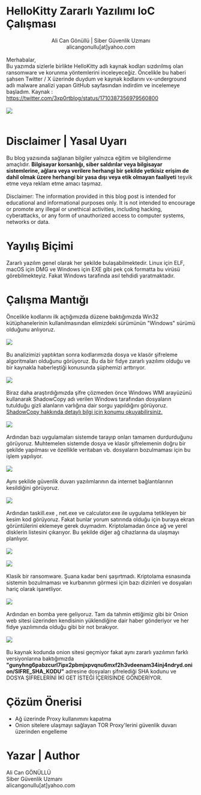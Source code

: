 # HelloKitty Zararlı Yazılımı IoC Çalışması
<p>
    <center>Ali Can Gönüllü | Siber Güvenlik Uzmanı <br>alicangonullu[at]yahoo.com</center><br>
    Merhabalar,<br>
    Bu yazımda sizlerle birlikte HelloKitty adlı kaynak kodları sızdırılmış olan ransomware ve korunma yöntemlerini inceleyeceğiz.
    Öncelikle bu haberi şahsen Twitter / X üzerinde duydum ve kaynak kodlarını vx-underground adlı malware analizi yapan GitHub sayfasından indirdim ve incelemeye başladım.
    Kaynak : <a href="https://twitter.com/3xp0rtblog/status/1710387356979560800">https://twitter.com/3xp0rtblog/status/1710387356979560800</a>
    <br><br>
    <img src="info.png">
    <br><br>
</p>

# Disclaimer | Yasal Uyarı
<p>
  Bu blog yazısında sağlanan bilgiler yalnızca eğitim ve bilgilendirme amaçlıdır. <b>Bilgisayar korsanlığı, siber saldırılar veya bilgisayar sistemlerine, ağlara veya verilere herhangi bir şekilde yetkisiz erişim de dahil olmak üzere herhangi bir yasa dışı veya etik olmayan faaliyeti</b> teşvik etme veya reklam etme amacı taşımaz.
<br><br>
  Disclaimer: The information provided in this blog post is intended for educational and informational purposes only. It is not intended to encourage or promote any illegal or unethical activities, including hacking, cyberattacks, or any form of unauthorized access to computer systems, networks or data.
</p>

# Yayılış Biçimi
<p>
    Zararlı yazılım genel olarak her şekilde bulaşabilmektedir. Linux için ELF, macOS için DMG ve Windows için EXE gibi pek çok formatta bu virüsü görebilmekteyiz. Fakat Windows tarafında asıl tehdidi yaratmaktadır.
</p>

# Çalışma Mantığı
<p>
    Öncelikle kodlarını ilk açtığımızda düzene baktığımızda Win32 kütüphanelerinin kullanılmasından elimizdeki sürümünün "Windows" sürümü olduğunu anlıyoruz.
    <br><br>
    <img src="windows.png" />
    <br><br>
    Bu analizimizi yaptıktan sonra kodlarımızda dosya ve klasör şifreleme algoritmaları olduğunu görüyoruz. Bu da bir fidye zararlı yazılımı olduğu ve bir kaynakla haberleştiği konusunda şüphemizi arttırıyor.
    <br><br>
    <img src="files.png" />
    <br><br>
    Biraz daha araştırdığımızda şifre çözmeden önce Windows WMI arayüzünü kullanarak ShadowCopy adı verilen Windows tarafından dosyaların tutulduğu gizli alanların varlığına dair sorgu yapıldığını görüyoruz. <a href="https://github.com/alicangnll/pyshadow">ShadowCopy hakkında detaylı bilgi için konumu okuyabilirsiniz.</a>
    <br><br>
    <img src="shadowcpy.png" />
    <br><br>
    Ardından bazı uygulamaları sistemde tarayıp onları tamamen durdurduğunu görüyoruz. Muhtemelen sistemde dosya ve klasör şifrelemenin doğru bir şekilde yapılması ve özellikle veritaban vb. dosyaların bozulmaması için bu işlem yapılıyor.
    <br><br>
    <img src="killed.png" />
    <br><br>
    Aynı şekilde güvenlik duvarı yazılımlarının da internet bağlantılarının kesildiğini görüyoruz.
    <br><br>
    <img src="killed2.png" />
    <br><br>
    Ardından taskill.exe , net.exe ve calculator.exe ile uygulama tetikleyen bir kesim kod görüyoruz. Fakat bunlar yorum satırında olduğu için buraya ekran görüntülerini eklemeye gerek duymadım.
    Kriptolamadan önce ağ ve yerel disklerin listesini çıkarıyor. Bu şekilde diğer ağ cihazlarına da ulaşmayı planlıyor.
    <br><br>
    <img src="driverscan.png" />
    <br><br>
    <img src="network.png" />
    <br><br>
    Klasik bir ransomware. Şuana kadar beni şaşırtmadı.
    Kriptolama esnasında sistemin bozulmaması ve kurbanının görmesi için bazı dizinleri ve dosyaları hariç olarak işaretliyor.
    <br><br>
    <img src="cryptblacklist.png" />
    <br><br>
    Ardından en bomba yere geliyoruz. Tam da tahmin ettiğimiz gibi bir Onion web sitesi üzerinden kendisinin yüklendiğine dair haber gönderiyor ve her fidye yazılımında olduğu gibi bir not bırakıyor.
    <br><br>
    <img src="notes_onion_connection.png" />
    <br><br>
    Bu kaynak kodunda onion sitesi geçmiyor fakat aynı zararlı yazılımın farklı versiyonlarına baktığımızda <b>"gunyhng6pabzcurl7ipx2pbmjxpvqnu6mxf2h3vdeenam34inj4ndryd.onion/SIFRE_SHA_KODU"</b> adresine dosyaları şifrelediği SHA kodunu ve DOSYA ŞİFRELERİNİ İKİ GET İSTEĞİ İÇERİSİNDE GÖNDERİYOR.
</p>

# Çözüm Önerisi
<ul>
    <li>Ağ üzerinde Proxy kullanımını kapatma</li>
    <li>Onion sitelere ulaşmayı sağlayan TOR Proxy'lerini güvenlik duvarı üzerinden engelleme</li>
</ul>

# Yazar | Author 
<p>
  Ali Can GÖNÜLLÜ<br>
  Siber Güvenlik Uzmanı<br>
  alicangonullu[at]yahoo.com
</p>